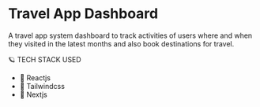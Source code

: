 # Travel App Dashboard

A travel app system dashboard to track activities of users where and when they visited in the latest months and also book destinations for travel.

🪐 TECH STACK USED
- 🏁 Reactjs
- 🏁 Tailwindcss
- 🏁 Nextjs

